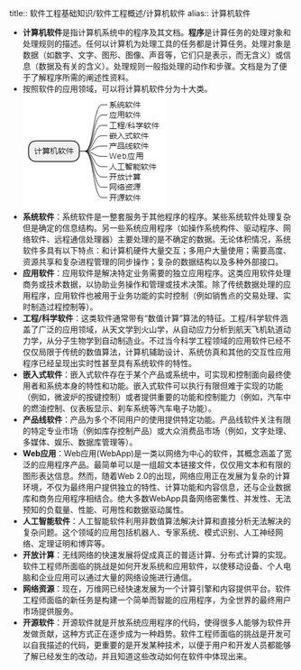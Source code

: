title:: 软件工程基础知识/软件工程概述/计算机软件
alias:: 计算机软件

- **计算机软件**是指计算机系统中的程序及其文档。**程序**是计算任务的处理对象和处理规则的描述。任何以计算机为处理工具的任务都是计算任务。处理对象是数据（如数字、文字、图形、图像、声音等，它们只是表示，而无含义）或信息（数据及有关的含义）。处理规则一般指处理的动作和步骤。文档是为了便于了解程序所需的阐述性资料。
- 按照软件的应用领域，可以将计算机软件分为十大类。
  ![image.png](../assets/image_1649024347115_0.png)
- **系统软件**：系统软件是一整套服务于其他程序的程序。某些系统软件处理复杂但是确定的信息结构。另一些系统应用程序（如操作系统构件、驱动程序、网络软件、远程通信处理器）主要处理的是不确定的数据。无论体积情况，系统软件多具有以下特点：和计算机硬件大量交互；多用户大量使用；需要高度、资源共享和复杂进程管理的同步操作；复杂的数据结构以及多种外部接口。
- **应用软件**：应用软件是解决特定业务需要的独立应用程序。这类应用软件处理商务或技术数据，以协助业务操作和管理或技术决策。除了传统数据处理的应用程序，应用软件也被用于业务功能的实时控制（例如销售点的交易处理、实时制造过程控制等）。
- **工程/科学软件**：这类软件通常带有“数值计算”算法的特征。工程/科学软件涵盖了广泛的应用领域，从天文学到火山学，从自动应力分析到航天飞机轨道动力学，从分子生物学到自动制造业。不过当今科学工程领域的应用软件已经不仅仅局限于传统的数值算法，计算机辅助设计、系统仿真和其他的交互性应用程序已经呈现出实时性甚至具有系统软件的特性。
- **嵌入式软件**：嵌入式软件存在于某个产品或系统中，可实现和控制面向最终使用者和系统本身的特性和功能。嵌入式软件可以执行有限但难于实现的功能（例如，微波炉的按键控制）或者提供重要的功能和控制能力（例如，汽车中的燃油控制、仪表板显示、刹车系统等汽车电子功能）。
- **产品线软件**：产品为多个不同用户的使用提供特定功能。产品线软件关注有限的特定专业市场（例如库存控制产品）或大众消费品市场（例如，文字处理、多媒体、娱乐、数据库管理等）。
- **Web应用**：Web应用(WebApp)是一类以网络为中心的软件，其概念涵盖了宽泛的应用程序产品。最简单可以是一组超文本链接文件，仅仅用文本和有限的图形表达信息。然而，随着Web 2.0的出现，网络应用正在发展为复杂的计算环境，不仅为最终用户提供独立的特性、计算功能和内容信息，还与企业数据库和商务应用程序相结合。绝大多数WebApp具备网络密集性、并发性、无法预知的负载量、性能、可用性和数据驱动属性。
- **人工智能软件**：人工智能软件利用非数值算法解决计算和直接分析无法解决的复杂问题。这个领域的应用包括机器人、专家系统、模式识别、人工神经网络、定理证明和博弈等。
- **开放计算**：无线网络的快速发展将促成真正的普适计算、分布式计算的实现。软件工程师所面临的挑战是如何开发系统和应用软件，以使移动设备、个人电脑和企业应用可以通过大量的网络设施进行通信。
- **网络资源**：现在，万维网已经快速发展为一个计算引擎和内容提供平台。软件工程师面临的新任务是构建一个简单而智能的应用程序，为全世界的最终用户市场提供服务。
- **开源软件**：开源软件就是开放系统应用程序的代码，使得很多人能够为软件开发做贡献，这种方式正在逐步成为一种趋势。软件工程师面临的挑战是开发可以自我描述的代码，更重要的是开发某种技术，以便于用户和开发人员都能够了解已经发生的改动，并且知道这些改动如何在软件中体现出来。